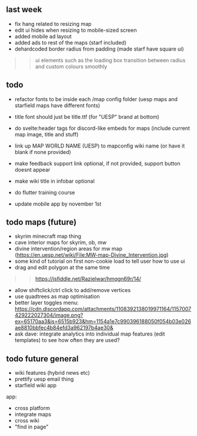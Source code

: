 ## last week

- fix hang related to resizing map
- edit ui hides when resizing to mobile-sized screen
- added mobile ad layout
- added ads to rest of the maps (starf included)
- dehardcoded border radius from padding (made starf have square ui)
>> ui elements such as the loading box transition between radius and custom colours smoothly

## todo

- refactor fonts to be inside each /map config folder (uesp maps and starfield maps have different fonts)
- title font should just be title.ttf (for "UESP" brand at bottom)
- do svelte:header tags for discord-like embeds for maps (include current map image, title and stuff)
- link up MAP WORLD NAME (UESP) to mapconfig wiki name (or have it blank if none provided)
- make feedback support link optional, if not provided, support button doesnt appear
- make wiki title in infobar optional

- do flutter training course
- update mobile app by november 1st


## todo maps (future)
- skyrim minecraft map thing
- cave interior maps for skyrim, ob, mw
- divine intervention/region areas for mw map (https://en.uesp.net/wiki/File:MW-map-Divine_Intervention.jpg)
- some kind of tutorial on first non-cookie load to tell user how to use ui
- drag and edit polygon at the same time
>> https://jsfiddle.net/Razielwar/hmqgn69r/14/
- allow shiftclick/ctrl click to add/remove vertices
- use quadtrees as map optimisation
- better layer toggles menu:
https://cdn.discordapp.com/attachments/1108392138019971164/1157007429222027304/image.png?ex=65170aa3&is=6515b923&hm=1154a1e7c990396188050f054b03e026ae8810bbfec4b84efd3a962197b4ae30&
- ask dave: integrate analytics into individual map features (edit templates) to see how often they are used?


## todo future general
- wiki features (hybrid news etc)
- prettify uesp email thing
- starfield wiki app

app:
- cross platform
- integrate maps
- cross wiki
- "find in page"